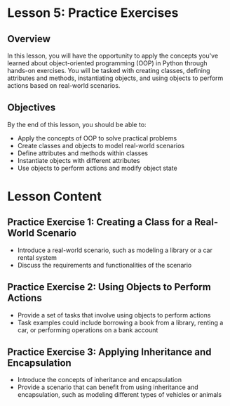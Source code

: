 # Lesson 5: Practice Exercises

## Overview

In this lesson, you will have the opportunity to apply the concepts you've learned about object-oriented programming (OOP) in Python through hands-on exercises. You will be tasked with creating classes, defining attributes and methods, instantiating objects, and using objects to perform actions based on real-world scenarios.

## Objectives

By the end of this lesson, you should be able to:

- Apply the concepts of OOP to solve practical problems
- Create classes and objects to model real-world scenarios
- Define attributes and methods within classes
- Instantiate objects with different attributes
- Use objects to perform actions and modify object state

# Lesson Content

## Practice Exercise 1: Creating a Class for a Real-World Scenario

- Introduce a real-world scenario, such as modeling a library or a car rental system
- Discuss the requirements and functionalities of the scenario

## Practice Exercise 2: Using Objects to Perform Actions

- Provide a set of tasks that involve using objects to perform actions
- Task examples could include borrowing a book from a library, renting a car, or performing operations on a bank account

## Practice Exercise 3: Applying Inheritance and Encapsulation

- Introduce the concepts of inheritance and encapsulation
- Provide a scenario that can benefit from using inheritance and encapsulation, such as modeling different types of vehicles or animals
